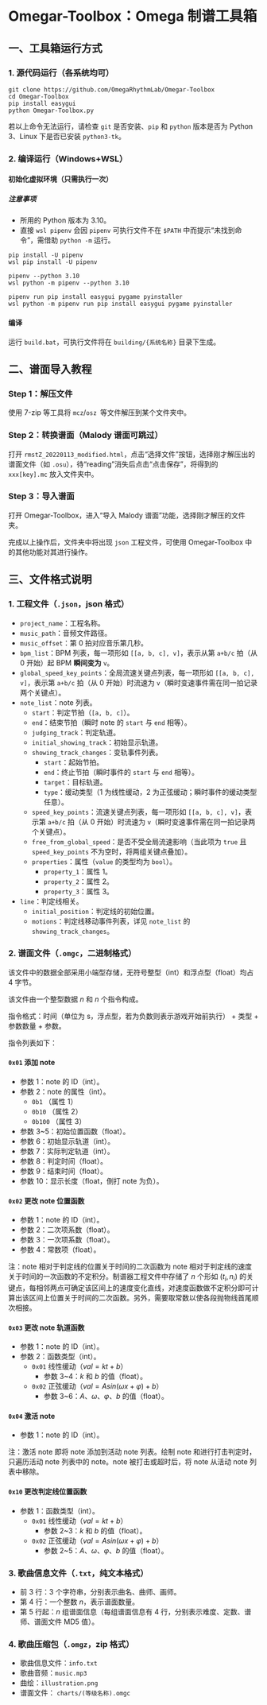 # Omegar-Toolbox：Omega 制谱工具箱

## 一、工具箱运行方式

### 1. 源代码运行（各系统均可）

```shell
git clone https://github.com/OmegaRhythmLab/Omegar-Toolbox
cd Omegar-Toolbox
pip install easygui
python Omegar-Toolbox.py
```

若以上命令无法运行，请检查 `git` 是否安装、`pip` 和 `python` 版本是否为 Python 3、Linux 下是否已安装 `python3-tk`。

### 2. 编译运行（Windows+WSL）

#### 初始化虚拟环境（只需执行一次）

##### 注意事项

- 所用的 Python 版本为 3.10。
- 直接 `wsl pipenv` 会因 `pipenv` 可执行文件不在 `$PATH` 中而提示“未找到命令”，需借助 `python -m` 运行。

```shell
pip install -U pipenv
wsl pip install -U pipenv

pipenv --python 3.10
wsl python -m pipenv --python 3.10

pipenv run pip install easygui pygame pyinstaller
wsl python -m pipenv run pip install easygui pygame pyinstaller
```

#### 编译

运行 `build.bat`，可执行文件将在 `building/{系统名称}` 目录下生成。

## 二、谱面导入教程

### Step 1：解压文件

使用 7-zip 等工具将 `mcz`/`osz `等文件解压到某个文件夹中。

### Step 2：转换谱面（Malody 谱面可跳过）

打开 `rmstZ_20220113_modified.html`，点击“选择文件”按钮，选择刚才解压出的谱面文件（如 `.osu`），待“reading”消失后点击“点击保存”，将得到的 `xxx[key].mc` 放入文件夹中。

### Step 3：导入谱面

打开 Omegar-Toolbox，进入“导入 Malody 谱面”功能，选择刚才解压的文件夹。

完成以上操作后，文件夹中将出现 `json` 工程文件，可使用 Omegar-Toolbox 中的其他功能对其进行操作。

## 三、文件格式说明

### 1. 工程文件（`.json`，json 格式）

- `project_name`：工程名称。
- `music_path`：音频文件路径。
- `music_offset`：第 $0$ 拍对应音乐第几秒。
- `bpm_list`：BPM 列表，每一项形如 `[[a, b, c], v]`，表示从第 `a+b/c` 拍（从 $0$ 开始）起 BPM **瞬间变为** `v`。
- `global_speed_key_points`：全局流速关键点列表，每一项形如 `[[a, b, c], v]`，表示第 `a+b/c` 拍（从 $0$ 开始）时流速为 `v`（瞬时变速事件需在同一拍记录两个关键点）。
- `note_list`：note 列表。
  - `start`：判定节拍（`[a, b, c]`）。
  - `end`：结束节拍（瞬时 note 的 `start` 与  `end` 相等）。
  - `judging_track`：判定轨道。
  - `initial_showing_track`：初始显示轨道。
  - `showing_track_changes`：变轨事件列表。
    - `start`：起始节拍。
    - `end`：终止节拍（瞬时事件的 `start` 与  `end` 相等）。
    - `target`：目标轨道。
    - `type`：缓动类型（$1$ 为线性缓动，$2$ 为正弦缓动；瞬时事件的缓动类型任意）。
  - `speed_key_points`：流速关键点列表，每一项形如 `[[a, b, c], v]`，表示第 `a+b/c` 拍（从 $0$ 开始）时流速为 `v`（瞬时变速事件需在同一拍记录两个关键点）。
  - `free_from_global_speed`：是否不受全局流速影响（当此项为 `true` 且 `speed_key_points` 不为空时，将两组关键点叠加）。
  - `properties`：属性（`value` 的类型均为 `bool`）。
    - `property_1`：属性 1。
    - `property_2`：属性 2。
    - `property_3`：属性 3。
- `line`：判定线相关。
  - `initial_position`：判定线的初始位置。
  - `motions`：判定线移动事件列表，详见 `note_list` 的 `showing_track_changes`。

### 2. 谱面文件（`.omgc`，二进制格式）

该文件中的数据全部采用小端型存储，无符号整型（int）和浮点型（float）均占 4 字节。

该文件由一个整型数据 $n$ 和 $n$ 个指令构成。

指令格式：时间（单位为 s，浮点型，若为负数则表示游戏开始前执行） + 类型 + 参数数量 + 参数。

指令列表如下：

#### `0x01` 添加 note

- 参数 1：note 的 ID（int）。
- 参数 2：note 的属性（int）。
  - `0b1` （属性 1）
  - `0b10` （属性 2）
  - `0b100` （属性 3）
- 参数 3~5：初始位置函数（float）。
- 参数 6：初始显示轨道（int）。
- 参数 7：实际判定轨道（int）。
- 参数 8：判定时间（float）。
- 参数 9：结束时间（float）。
- 参数 10：显示长度（float，倒打 note 为负）。

#### `0x02` 更改 note 位置函数

- 参数 1：note 的 ID（int）。
- 参数 2：二次项系数（float）。
- 参数 3：一次项系数（float）。
- 参数 4：常数项（float）。

注：note 相对于判定线的位置关于时间的二次函数为 note 相对于判定线的速度关于时间的一次函数的不定积分。制谱器工程文件中存储了 $n$ 个形如 $(t_i,n_i)$ 的关键点，每相邻两点可确定该区间上的速度变化直线，对速度函数做不定积分即可计算出该区间上位置关于时间的二次函数。另外，需要取常数以使各段抛物线首尾顺次相接。

#### `0x03` 更改 note 轨道函数

- 参数 1：note 的 ID（int）。
- 参数 2：函数类型（int）。
  - `0x01` 线性缓动（$val=kt+b$）
    - 参数 3~4：$k$ 和 $b$ 的值（float）。
  - `0x02` 正弦缓动（$val=Asin(\omega x+\varphi)+b$）
    - 参数 3~6：$A、\omega、\varphi、b$ 的值（float）。

#### `0x04` 激活 note

- 参数 1：note 的 ID（int）。

注：激活 note 即将 note 添加到活动 note 列表。绘制 note 和进行打击判定时，只遍历活动 note 列表中的 note。note 被打击或超时后，将 note 从活动 note 列表中移除。

#### `0x10` 更改判定线位置函数

- 参数 1：函数类型（int）。
  - `0x01` 线性缓动（$val=kt+b$）
    - 参数 2~3：$k$ 和 $b$ 的值（float）。
  - `0x02` 正弦缓动（$val=Asin(\omega x+\varphi)+b$）
    - 参数 2~5：$A、\omega、\varphi、b$ 的值（float）。

### 3. 歌曲信息文件（`.txt`，纯文本格式）

- 前 3 行：3 个字符串，分别表示曲名、曲师、画师。
- 第 4 行：一个整数 $n$，表示谱面数量。
- 第 5 行起：$n$ 组谱面信息（每组谱面信息有 4 行，分别表示难度、定数、谱师、谱面文件 MD5 值）。

### 4. 歌曲压缩包（`.omgz`，zip 格式）

- 歌曲信息文件：`info.txt`
- 歌曲音频：`music.mp3`
- 曲绘：`illustration.png`
- 谱面文件： `charts/(等级名称).omgc`
